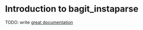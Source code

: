 # Introduction to bagit_instaparse

TODO: write [great documentation](http://jacobian.org/writing/what-to-write/)
